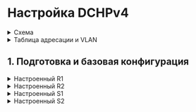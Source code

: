 # Настройка DCHPv4


<details> <summary>Схема</summary>
  
![изображение](https://user-images.githubusercontent.com/80280218/116880159-58010d80-ac2a-11eb-8fc2-fb5dee483897.png)
  
</details>

<details> <summary>Таблица адресации и VLAN</summary>
  
Подсеть A: 192.168.1.0/26 255.255.255.192 62 хоста  
Подсеть B: 192.168.1.64/27 255.255.255.224 30 хостов  
Подсеть C: 192.168.1.96/28 255.255.255.240 14 хостов  

| Device | Interface | IP Address   | Subnet Mask     | Default Gateway |
| ------ | --------- | ------------ | --------------- | --------------- |
| R1     | E0/0      | 10.0.0.1     | 255.255.255.252 | N/A             |
| R1     | E0/1      | N/A          | N/A             | N/A             |
| R1     | E0/1.100  | 192.168.1.1  | 255.255.255.192 | N/A             |
| R1     | E0/1.200  | 192.168.1.65 | 255.255.255.224 | N/A             |
| R1     | E0/1.1000 |              |                 | N/A             |
| R2     | E0/0      | 10.0.0.2     | 255.255.255.252 | N/A             |
| R2     | E0/1      | 192.168.1.97 | 255.255.255.240 | N/A             |
| S1     | VLAN 200  | 192.168.1.66 | 255.255.255.224 | 192.168.1.65    |
| S2     | VLAN 1    | 192.168.1.98 | 255.255.255.240 | 192.168.1.97    |
| PC-A   | NIC       | DHCP         | DHCP            | DHCP            |
| PC-B   | NIC       | DHCP         | DHCP            | DHCP            |

| VLAN | Name        | Interface Assigned |
| ---- | ----------- | ------------------ |
| 1    | N/A         | S2: E0/1           |
| 100  | Clients     | S1: E0/1           |
| 200  | Management  | S1: VLAN 200       |
| 999  | Parking_Lot | S1: E0/2-3         |
| 1000 | Native      | N/A                |
  
</details>


## 1. Подготовка и базовая конфигурация


<details> <summary>Настроенный R1</summary>

```
R1#show ip int br
Interface                  IP-Address      OK? Method Status                Protocol
Ethernet0/0                10.0.0.1        YES manual up                    up
Ethernet0/1                unassigned      YES unset  up                    up
Ethernet0/1.100            192.168.1.1     YES manual up                    up
Ethernet0/1.200            192.168.1.65    YES manual up                    up
Ethernet0/2                unassigned      YES unset  administratively down down
Ethernet0/3                unassigned      YES unset  administratively down down
R1#ping 10.0.0.2
Type escape sequence to abort.
Sending 5, 100-byte ICMP Echos to 10.0.0.2, timeout is 2 seconds:
!!!!!
Success rate is 100 percent (5/5), round-trip min/avg/max = 1/1/1 ms
```

</details>

<details> <summary>Настроенный R2</summary>
  
```
R2#sh ip int br
Interface                  IP-Address      OK? Method Status                Protocol
Ethernet0/0                10.0.0.2        YES manual up                    up
Ethernet0/1                192.168.1.97    YES manual up                    up
Ethernet0/2                unassigned      YES unset  administratively down down
Ethernet0/3                unassigned      YES unset  administratively down down
R2#ping 10.0.0.1
Type escape sequence to abort.
Sending 5, 100-byte ICMP Echos to 10.0.0.1, timeout is 2 seconds:
!!!!!
Success rate is 100 percent (5/5), round-trip min/avg/max = 1/1/1 ms
```
</details>  


<details> <summary>Настроенный S1</summary>
  
```
S1#show vlan

VLAN Name                             Status    Ports
---- -------------------------------- --------- -------------------------------
1    default                          active
100  Clients                          active    Et0/1
200  Management                       active
999  Parking Lot                      active    Et0/2, Et0/3
1000 Native                           active
...
S1#show ip int br
Interface              IP-Address      OK? Method Status                Protocol
Ethernet0/0            unassigned      YES unset  up                    up
Ethernet0/1            unassigned      YES unset  up                    up
Ethernet0/2            unassigned      YES unset  up                    up
Ethernet0/3            unassigned      YES unset  up                    up
Vlan200                192.168.1.66    YES manual up                    up
S1#ping 192.168.1.65
Type escape sequence to abort.
Sending 5, 100-byte ICMP Echos to 192.168.1.65, timeout is 2 seconds:
!!!!!
Success rate is 100 percent (5/5), round-trip min/avg/max = 1/1/1 ms
```

</details>

<details> <summary>Настроенный S2</summary>

```
S2#show vlan

VLAN Name                             Status    Ports
---- -------------------------------- --------- -------------------------------
1    default                          active    Et0/0, Et0/1, Et0/2, Et0/3

S2#show ip int br
Interface              IP-Address      OK? Method Status                Protocol
Ethernet0/0            unassigned      YES unset  up                    up
Ethernet0/1            unassigned      YES unset  up                    up
Ethernet0/2            unassigned      YES unset  up                    up
Ethernet0/3            unassigned      YES unset  up                    up
Vlan1                  192.168.1.98    YES manual up                    up

S2#ping 192.168.1.97
Type escape sequence to abort.
Sending 5, 100-byte ICMP Echos to 192.168.1.97, timeout is 2 seconds:
!!!!!
Success rate is 100 percent (5/5), round-trip min/avg/max = 1/1/1 ms
show 
```

</details>

